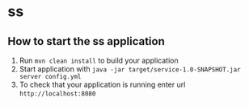 # ss

How to start the ss application
---

1. Run `mvn clean install` to build your application
1. Start application with `java -jar target/service-1.0-SNAPSHOT.jar server config.yml`
1. To check that your application is running enter url `http://localhost:8080`
